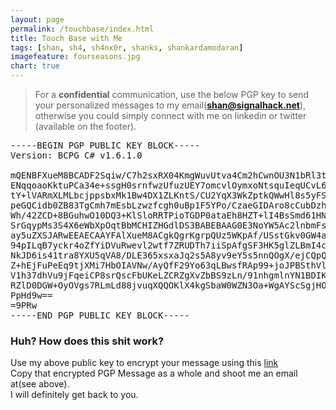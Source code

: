 ```yaml
---
layout: page
permalink: /touchbase/index.html
title: Touch Base with Me
tags: [shan, sh4, sh4nx0r, shanks, shankardamodaran]
imagefeature: fourseasons.jpg
chart: true
---
```




> For a **confidential** communication, use the below PGP key to send your personalized messages to my email(**shan@signalhack.net**), otherwise you could simply connect with me on linkedin or twitter (available on the footer).

<pre>
-----BEGIN PGP PUBLIC KEY BLOCK-----
Version: BCPG C# v1.6.1.0

mQENBFXueM8BCADF2Sqiw/C7h2sxRX04KmgWuvUtva4Cm2hCwnOU3N1bRl3tg1CI
ENqqoaoKktuPCa34e+ssgH0srnfwzUfuzUEY7omcvlOymxoNtsquIeqUCvL6qnPc
tY+lVARmXLMLbcjppsbxMk1Bw4DX1ZLKntS/CU2YqX3WkZptkQWwHl8s5yFSYVQQ
peGQCidb0ZB83TgCmh7mEsbLzwzfcgh0uBp1F5YPo/CzaeGIDAro8cCubDzhcBgM
Wh/42ZCD+8BGuhwO10DQ3+KlSloRRTPioTGDP0ataEh8HZT+lI4BsSmd61HNswF3
SrGqypMs3S4X6eWbXpOqtBbMCHIZHGdlDS3BABEBAAG0E3NoYW5Ac2lnbmFsaGFj
ay5uZXSJARwEEAECAAYFAlXueM8ACgkQgrKgrpQUz5WKpAf/USstGkv0GW4aLI4s
94pILqB7yckr4oZfYiDVuRwevl2wtf7ZRUDTh7iiSpAfgSF3HK5glZLBmI4ctdMA
NkJD6is41tra8YXU5qVA8/DLE365xsxaJq2s5A8yv9eY5s5nnQOgX/ejCQpQ2XVg
Z+hEjFuPeEq9tjXMi7HbOIAVNw/AyQfF29Yo63qLBwsfRAp99+joJPBSthVleAUo
V1h37dhVu9jFqeiCP8srQscFbUKeLZCRZgXvZbBS9zLn/91nhgmlnYN1BDIKSJaO
RZlD0DGW+OyOVgs7RLmLd88jvuqXQQOKlX4kgSbaW0WZN3Oa+WgAYScSgjHOci6D
PpHd9w==
=9PRw
-----END PGP PUBLIC KEY BLOCK-----
</pre>

### Huh? How does this shit work?

Use my above public key to encrypt your message using this [link](https://www.igolder.com/pgp/encryption/) <br>Copy that encrypted PGP Message as a whole and shoot me an email at(see above).<br>I will definitely get back to you.